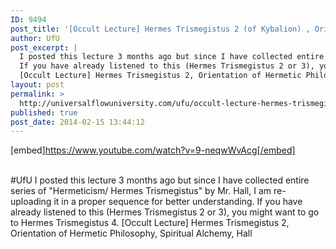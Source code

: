 ```yaml
---
ID: 9494
post_title: '[Occult Lecture] Hermes Trismegistus 2 (of Kybalion) , Orientation of Hermetic Philosophy, Alchemy #UfU'
author: UfU
post_excerpt: |
  I posted this lecture 3 months ago but since I have collected entire series of "Hermeticism/ Hermes Trismegistus" by Mr. Hall, I am re-uploading it in a proper sequence for better understanding.
  If you have already listened to this (Hermes Trismegistus 2 or 3), you might want to go to Hermes Trismegistus 4.
  [Occult Lecture] Hermes Trismegistus 2, Orientation of Hermetic Philosophy, Spiritual Alchemy, Hall
layout: post
permalink: >
  http://universalflowuniversity.com/ufu/occult-lecture-hermes-trismegistus-2-of-kybalion-orientation-of-hermetic-philosophy-alchemy-ufu/
published: true
post_date: 2014-02-15 13:44:12
---
```

[embed]https://www.youtube.com/watch?v=9-neqwWvAcg[/embed]</br></br>
<p>#UfU I posted this lecture 3 months ago but since I have collected entire series of "Hermeticism/ Hermes Trismegistus" by Mr. Hall, I am re-uploading it in a proper sequence for better understanding.
If you have already listened to this (Hermes Trismegistus 2 or 3), you might want to go to Hermes Trismegistus 4.
[Occult Lecture] Hermes Trismegistus 2, Orientation of Hermetic Philosophy, Spiritual Alchemy, Hall </p>